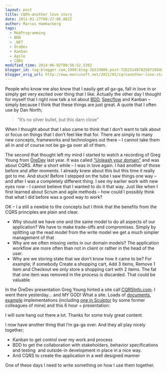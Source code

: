 ```yaml
---
layout: post
title: CQRS–another love story
date: 2011-01-27T08:27:00.001Z
author: Marcus Hammarberg
tags:
  - MobProgramming
  - BDD
  - .NET
  - ÖreDev
  - Kanban
  - Agile
  - CQRS
modified_time: 2014-06-02T08:56:52.530Z
blogger_id: tag:blogger.com,1999:blog-36533086.post-7262514878258726848
blogger_orig_url: http://www.marcusoft.net/2011/01/cqrsanother-love-story.html
---
```



People who know me also know that I easily get all ga-ga, fall in love
in or simply get very excited over thing that I like. Actually the other
day I thought for myself that I right now talk a lot about
<a href="http://en.wikipedia.org/wiki/Behavior_Driven_Development"
target="_blank">BDD</a>,
<a href="http://www.specflow.org" target="_blank">Specflow</a> and
Kanban – simply because I think that these things are just great. A
quote that I often use by Dan North;

> “It’s no silver bullet, but this darn close”

When I thought about that I also came to think that I don’t want to talk
about or focus on things that I don’t feel like that for. There are
simply to many new concepts, frameworks and technologies out there – I
cannot take them all in and of course not be ga-ga over all of them.

The second that thought left my mind I started to watch a recording of
Greg Young from [ÖreDev](http://www.oredev.org) last year. It was called
[“Unleash your domain”](http://vimeo.com/13852695) and was about CQRS.
After a short while – I was in love again. I had another of those before
and after moments. I already knew about this but this time it really got
to me. And stuck!
Before I stepped on the tube I saw things one way – and after I was a
completely different thing. I see my earlier work with new eyes now – I
cannot believe that I wanted to do it that way. Just like when I first
learned about Scrum and agile methods – how could I possibly think that
what I did before was a good way to work?

OK – I a still a newbie to the concepts but I think that the benefits
from the CQRS principles are plain and clear.

- Why should we have one and the same model to do all aspects of our
    application? We have to make trade-offs and compromises. Simply by
    splitting up the read model from the write model we get a much
    simpler management of that
- Why are we often missing verbs in our domain models? The application
    workflow are more often than not in client or rather in the head of
    the user.
- Why are we storing state that we don’t know how it came to be? For
    example; if somebody Create a shopping cart, Add 3 items, Remove 1
    item and Checkout we only store a shopping cart with 2 items. The
    fat that one item was removed in the process is discarded. That
    could be valuable

In the ÖreDev presentation Greg Young hinted a site call
[CQRSInfo.com](http://CQRSInfo.com). I went there yesterday... and MY
GOD! What a site. Loads of [documents](http://cqrsinfo.com/documents/),
[example](http://cqrsinfo.com/examples/) implementations (including [one
in Sculptor](http://cqrsinfo.com/2010/10/29/sculptor-simplecqrs-port/)
by some former colleagues of mine) and this 6 hour + presentation:

I will sure hang out there a lot. Thanks for some truly great content.

I now have another thing that I’m ga-ga over. And they all play nicely
together;

- Kanban to get control over my work and process
- BDD to get the collaboration with stakeholders, behavior
    specifications and testing  and outside-in development in place in a
    nice way.
- And CQRS to create the application in a well designed manner

One of these days I need to write something on how I use them together.
